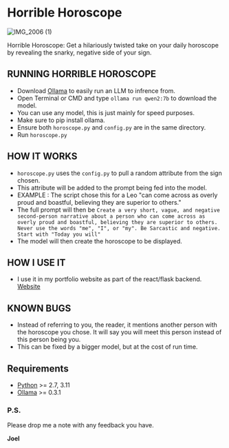 # Horrible Horoscope

![IMG_2006 (1)](https://github.com/user-attachments/assets/c7bbf353-4dfb-455a-8742-71768d969a0c)

Horrible Horoscope: Get a hilariously twisted take on your daily horoscope by revealing the snarky, negative side of your sign.

## RUNNING HORRIBLE HOROSCOPE
- Download [Ollama](https://ollama.com/download) to easily run an LLM to infrence from.
- Open Terminal or CMD and type `ollama run qwen2:7b` to download the model.
- You can use any model, this is just mainly for speed purposes.
- Make sure to pip install ollama.
- Ensure both `horoscope.py` and `config.py` are in the same directory.
- Run `horoscope.py`
  
## HOW IT WORKS
- `horoscope.py` uses the `config.py` to pull a random attribute from the sign chosen.
- This attribute will be added to the prompt being fed into the model.
- EXAMPLE : The script chose this for a Leo "can come across as overly proud and boastful, believing they are superior to others."
- The full prompt will then be `Create a very short, vague, and negative second-person narrative about a person who can come across as overly proud and boastful, believing they are superior to others. Never use the words "me", "I", or "my". Be Sarcastic and negative. Start with "Today you will"`
- The model will then create the horoscope to be displayed.

## HOW I USE IT
- I use it in my portfolio website as part of the react/flask backend. [Website](http://38.125.229.163:3000/horrible-horoscope)

## KNOWN BUGS
- Instead of referring to you, the reader, it mentions another person with the horoscope you chose. It will say you will meet this person instead of this person being you.
- This can be fixed by a bigger model, but at the cost of run time.


## Requirements

-   [Python](https://www.python.org) \>= 2.7, 3.11
-   [Ollama](https://pypi.org/project/ollama/) \>= 0.3.1

### P.S.

Please drop me a note with any feedback you have.

**Joel**
